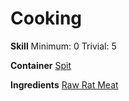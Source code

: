 <!-- TITLE: Rat Steak -->
<!-- SUBTITLE: An unchoice cut of rat -->

# Cooking
**Skill**
Minimum: 0
Trivial: 5

**Container**
[Spit](spit)

**Ingredients**
[Raw Rat Meat](raw-rat-meat)